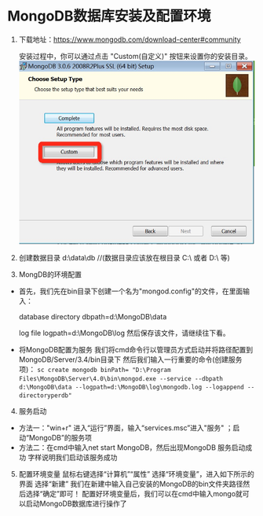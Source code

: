# MongoDB数据库安装及配置环境
1. 下载地址：https://www.mongodb.com/download-center#community

   安装过程中，你可以通过点击 "Custom(自定义)" 按钮来设置你的安装目录。
![installImg](win-install1.jpg "installImg")

2. 创建数据目录
d:\data\db  //(数据目录应该放在根目录 C:\ 或者 D:\ 等)

3. MongDB的环境配置
+ 首先，我们先在bin目录下创建一个名为"mongod.config"的文件，在里面输入：


    database directory
    dbpath=d:\MongoDB\data

    log file
    logpath=d:\MongoDB\log
  然后保存该文件，请继续往下看。
+ 将MongoDB配置为服务
  我们将cmd命令行以管理员方式启动并将路径配置到 MongoDB/Server/3.4/bin目录下
  然后我们输入一行重要的命令(创建服务项)： `sc create mongodb binPath= "D:\Program Files\MongoDB\Server\4.0\bin\mongod.exe --service --dbpath d:\MongoDB\data --logpath=d:\MongoDB\log\mongodb.log --logappend --directoryperdb"`

4. 服务启动
+ 方法一："win+r" 进入“运行”界面，输入“services.msc”进入"服务" ；启动“MongoDB”的服务项
+ 方法二：在cmd中输入net start MongoDB，然后出现MongoDB 服务启动成功 字样说明我们启动该服务成功
5. 配置环境变量
鼠标右键选择“计算机”“属性” 选择“环境变量”，进入如下所示的界面
选择“新建”
我们在新建中输入自己安装的MongoDB的bin文件夹路径然后选择“确定”即可！
配置好环境变量后，我们可以在cmd中输入mongo就可以启动MongoDB数据库进行操作了
